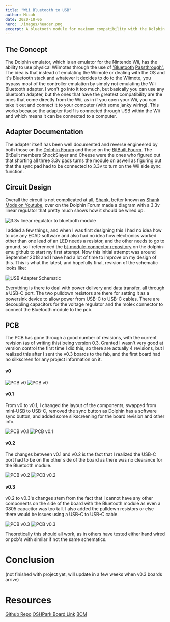 ```yaml
---
title: "Wii Bluetooth to USB"
author: Micah
date: 2020-10-06
hero: ./images/header.png
excerpt: A bluetooth module for maximum compatibility with the Dolphin emulator
---
```


## The Concept
The Dolphin emulator, which is an emulator for the Nintendo Wii, has the ability to use physical Wiimotes through the use of ['Bluetooth](https://dolphin-emu.org/blog/2016/10/24/bluetooth-passthrough/) [Passthrough'.](https://wiki.dolphin-emu.org/index.php?title=Bluetooth_Passthrough) The idea is that instead of emulating the Wiimote or dealing with the OS and it's Bluetooth stack and whatever it decides to do to the Wiimote, you bypass most of the controller emulation by simply not emulating the Wii Bluetooth adapter. I won't go into it too much, but basically you can use any bluetooth adapter, but the ones that have the greatest compatibility are the ones that come directly from the Wii, as in if you open your Wii, you can take it out and connect it to your computer (with some janky wiring). This works because the adapter itself is connected through USB within the Wii and which means it can be connected to a computer. 

## Adapter Documentation
The adapter itself has been well documented and reverse engineered by both those on the [Dolphin Forum](https://forums.dolphin-emu.org/Thread-how-to-wire-a-wii-s-bluetooth-module-to-a-pc-usb-port) and those on the [BitBuilt Fourm](https://bitbuilt.net/forums/index.php?threads/the-definitive-wii-trimming-guide.198/). The BitBuilt members ShockSlayer and Cheese were the ones who figured out that shorting all three 3.3v pads turns the module on aswell as figuring out that the sync pad had to be connected to 3.3v to turn on the Wii side sync function.

## Circuit Design
Overall the circuit is not complicated at all, [Shank](https://forums.dolphin-emu.org/Thread-how-to-wire-a-wii-s-bluetooth-module-to-a-pc-usb-port?page=7), better known as [Shank Mods on Youtube](https://www.youtube.com/channel/UCUCo_G9HneFK4Luncw6v-Bw), over on the Dolphin Forum made a diagram with a 3.3v linear regulator that pretty much shows how it should be wired up.
<div className="Image__Small">
  <img
    src="https://i.imgur.com/DUWsTak.png"
    title="Linear Regulator Diagram"
    alt="3.3v linear regulator to bluetooth module"
  />
</div>

I added a few things, and when I was first designing this I had no idea how to use any ECAD software and also had no idea how electronics worked other than one lead of an LED needs a resistor, and the other needs to go to ground, so I referenced the [bt-module-connector repository](https://github.com/dolphin-emu/bt-module-connector) on the dolphin-emu github to start my first attempt. Now this initial attempt was around September 2018 and I have had a lot of time to improve on my design of this. This is what the latest, and hopefully final, revision of the schematic looks like:

<div className="Image__Small">
  <img
    src="./images/schematic.png"
    title="Schematic"
    alt="USB Adapter Schematic"
  />
</div>

Everything is there to deal with power delivery and data transfer, all through a USB-C port. The two pulldown resistors are there for setting it as a powersink device to allow power from USB-C to USB-C cables. There are decoupling capacitors for the voltage regulator and the molex connector to connect the Bluetooth module to the pcb.

## PCB
The PCB has gone through a good number of revisions, with the current revision (as of writing this) being version 0.3. Granted I wasn't very good at version control the first time I did this, so there are actually 4 revisions, but I realized this after I sent the v0.3 boards to the fab, and the first board had no silkscreen for any project information on it.

#### v0
<div className="Image__Small">
  <img
    src="./images/v0.jpg"
    title="PCB v0 Front"
    alt="PCB v0"
  />
  <img
    src="./images/v0 back.jpg"
    title="PCB v0 Back"
    alt="PCB v0"
  />
</div>

#### v0.1
From v0 to v0.1, I changed the layout of the components, swapped from mini-USB to USB-C, removed the sync button as Dolphin has a software sync button, and added some silkscreening for the board revision and other info.

<div className="Image__Small">
  <img
    src="./images/v01.jpg"
    title="PCB v0.1 Front"
    alt="PCB v0.1"
  />
   <img
    src="./images/v01 back.jpg"
    title="PCB v0.1 Back"
    alt="PCB v0.1"
  />
</div>

#### v0.2
The changes between v0.1 and v0.2 is the fact that I realized the USB-C port had to be on the other side of the board as there was no clearance for the Bluetooth module.

<div className="Image__Small">
  <img
    src="./images/v02.jpg"
    title="PCB v0.2 Front"
    alt="PCB v0.2"
  />
   <img
    src="./images/v02 back.jpg"
    title="PCB v0.2 Back"
    alt="PCB v0.2"
  />
</div>

#### v0.3
v0.2 to v0.3's changes stem from the fact that I cannot have any other components on the side of the board with the Bluetooth module as even a 0805 capacitor was too tall. I also added the pulldown resistors or else there would be issues using a USB-C to USB-C cable.

<div className="Image__Small">
  <img
    src="./images/board-top.png"
    title="PCB v0.3 Front"
    alt="PCB v0.3"
  />
   <img
    src="./images/board-bottom.png"
    title="PCB v0.3 Back"
    alt="PCB v0.3"
  />
</div>

Theoretically this should all work, as in others have tested either hand wired or pcb's with similar if not the same schematics.

# Conclusion
(not finished with project yet, will update in a few weeks when v0.3 boards arrive)

# Resources
[Github Repo]()
[OSHPark Board Link]()
[BOM]()

